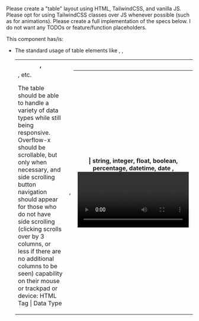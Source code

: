 Please create a "table" layout using HTML, TailwindCSS, and vanilla JS. Please opt for using TailwindCSS classes over JS whenever possible (such as for animations). Please create a full implementation of the specs below. I do not want any TODOs or feature/function placeholders.

This component has/is:
- The standard usage of table elements like <table>, <th>, <tr>, <td>, etc.
- The table should be able to handle a variety of data types while still being responsive. Overflow-x should be scrollable, but only when necessary, and side scrolling button navigation should appear for those who do not have side scrolling (clicking scrolls over by 3 columns, or less if there are no additional columns to be seen) capability on their mouse or trackpad or device:
    HTML Tag | Data Type
    <td>, <th> | string, integer, float, boolean, percentage, datetime, date
    <img>, <video>, <audio> | string (image URL/path)
    <input> | string, integer, float, date
    <a> | string (URLs, email, phone)
    <time> | datetime, date, string
    <span>, <p> | string
- Cells have a default height of `h-16` and width of `w-48`
- Please create 3 different JSON format datasets for yourself to work with: shopping cart, employee directory, pricing plans, checklist, and invoice. Anything requiring URLs will be adjusted by me so please use "#" as the href or src for those.
- Column width and row height should be determined by the JSON object, if nothing in the object is set we leave it to the default

- Any references to right-clicking should have a touch-equivalent of a long-press. The provided JavaScript snippet for detecting long presses is a functional guideline. Feel free to adapt or generalize it logically across multiple elements or events as needed for clarity and maintainability:
    ```
        let timer;
        const LONG_PRESS_DURATION = 600; // milliseconds

        element.addEventListener('touchstart', (e) => {
        timer = setTimeout(() => {
            // Trigger the context menu or right-click equivalent action here
        }, LONG_PRESS_DURATION);
        });

        element.addEventListener('touchend', (e) => {
        clearTimeout(timer);
        });

        element.addEventListener('touchmove', (e) => {
        clearTimeout(timer); // Cancel if finger moves away
        });
    ```

- The text layout should be LTR by default, but still look great as RTL. I am not using any plugins for this, please use your existing talents to deal with this challenge

- To better ensure RTL compatibility, avoid `pl-`, `pr-`, `ml-`, and `mr-` padding and margins and instead use `px-` and `mx-`, or if there's a more elegant solution, do that. 

- Icons should be as placeholder, use SVGs of squares, circles, triangles, stars, and hexagons

- If JavaScript is changing styles, it should be add/removing TailwindCSS classes, NOT adding/changing inline styles unless absolutely necessary (such as lack of TailwindCSS support)

- This component could get modified later so ensure there are guards to prevent errors in case certain elements are missing

- If there is any text that seems ambiguous, use placeholder text or guesses based on context in their place.

- All color choices should have a darkmode alternate using the `dark:` prefixed class

- Any animations should be smooth and punchy. This component should have depth to contrast it from its background.

- Anything you do should always have accessibility in mind, such as ARIA labels, keyboard navigation support, or high-contrast mode compatibility beyond standard Tailwind dark mode

